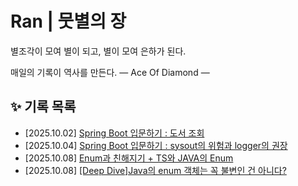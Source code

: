 # Ran | 뭇별의 장
별조각이 모여 별이 되고, 별이 모여 은하가 된다.

매일의 기록이 역사를 만든다.
— Ace Of Diamond —

## ✨ 기록 목록
- [2025.10.02] [Spring Boot 입문하기 : 도서 조회](./springboot/%5B2025.10.02%5DSpring-book-search.md)
- [2025.10.04] [Spring Boot 입문하기 : sysout의 위험과 logger의 권장](./springboot/%5B2025.10.04%5DSpring-sysout-logger.md)
- [2025.10.08] [Enum과 친해지기 + TS와 JAVA의 Enum](./springboot/%5B2025.10.08%5DEnum-About.md)
- [2025.10.08] [[Deep Dive]Java의 enum 객체는 꼭 불변인 건 아니다?](./springboot/%5B2025.10.08%5DJava-Enum-immutable.md)
